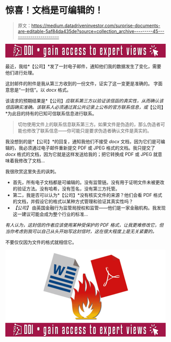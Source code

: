 # 惊喜！文档是可编辑的！

> 原文：<https://medium.datadriveninvestor.com/surprise-documents-are-editable-5af84da435de?source=collection_archive---------45----------------------->

[![](img/18d6db5e904a7d2359af6009cd6126b2.png)](http://www.track.datadriveninvestor.com/ExpertRi160px)

最近，我给*【公司】*发了一封电子邮件，通知他们我的数据发生了变化，需要他们进行处理。

这封邮件的附件是我从第三方收到的一份文件，证实了这一变更是准确的。
字面意思是“一封信”。以 *docx* 格式。

该请求的预期结果是*【公司】*应联系第三方以验证该信函的真实性，从而确认该信函确实准确。该联系人必须通过其公共记录上公布的官方联系信息，或*【公司】*为此目的持有的已知可信联系信息进行联系。

> 切勿使用文件上的联系信息联系第三方。如果文件是伪造的，那么伪造者可能也修改了联系信息——你可能只是要求伪造者确认文件是真实的。

我没想到的是*【公司】*的回复，通知我他们不接受 *docx* 文档，因为它们是可编辑的，我必须通过电子邮件重新提交 PDF 或 JPEG 格式的文档。我只提交了 *docx* 格式的文档，因为它就是这样发送给我的；把它转换成 PDF 或 JPEG 就意味着我修改了文档…

我很欣赏这里失去的讽刺。

*   首先，所有电子文档都是可编辑的。没有监管链。没有用于证明文件未被更改的验证方法。没有哈希，没有签名，没有第三方托管。
*   第二，我是否可以认为*【公司】*没有核实文件的来源？他们会看 PDF 格式的文档，并假设它的格式以某种方式管理和验证其真实性吗？
*   *【公司】* 由英国金融行为监管局授权和监管——他们是一家金融机构。我发现这一建议可能会成为整个行业的标准…

*有人认为，这封信的作者应该使用某种受保护的 PDF 格式，让我更难修改它，但当你考虑到我可以自己从头开始写这封信时，这在很大程度上是无关紧要的。*

不要仅仅因为文件的格式就相信它。

![](img/014b6d8508909b98e3192022676da0d3.png)[![](img/618d117e7f8d1dffafa5da5aa83d0d70.png)](http://www.track.datadriveninvestor.com/ExpertRi160pxB)